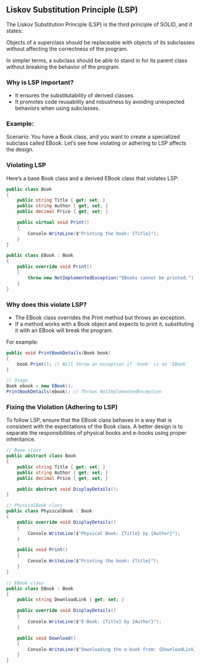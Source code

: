 ## Liskov Substitution Principle (LSP)
The Liskov Substitution Principle (LSP) is the third principle of SOLID, and it states:

Objects of a superclass should be replaceable with objects of its subclasses without affecting the correctness of the program.

In simpler terms, a subclass should be able to stand in for its parent class without breaking the behavior of the program.

### Why is LSP important?
- It ensures the substitutability of derived classes.
- It promotes code reusability and robustness by avoiding unexpected behaviors when using subclasses.

### Example: 
Scenario:
You have a Book class, and you want to create a specialized subclass called EBook. Let’s see how violating or adhering to LSP affects the design.

### Violating LSP
Here’s a base Book class and a derived EBook class that violates LSP:

```csharp
public class Book
{
    public string Title { get; set; }
    public string Author { get; set; }
    public decimal Price { get; set; }

    public virtual void Print()
    {
        Console.WriteLine($"Printing the book: {Title}");
    }
}

public class EBook : Book
{
    public override void Print()
    {
        throw new NotImplementedException("EBooks cannot be printed.");
    }
}
```
### Why does this violate LSP?
- The EBook class overrides the Print method but throws an exception.
- If a method works with a Book object and expects to print it, substituting it with an EBook will break the program.

For example:
```csharp
public void PrintBookDetails(Book book)
{
    book.Print(); // Will throw an exception if 'book' is an 'EBook'
}

// Usage
Book ebook = new EBook();
PrintBookDetails(ebook); // Throws NotImplementedException
```

### Fixing the Violation (Adhering to LSP)
To follow LSP, ensure that the EBook class behaves in a way that is consistent with the expectations of the Book class. A better design is to separate the responsibilities of physical books and e-books using proper inheritance.

```csharp
// Base class
public abstract class Book
{
    public string Title { get; set; }
    public string Author { get; set; }
    public decimal Price { get; set; }

    public abstract void DisplayDetails();
}

// PhysicalBook class
public class PhysicalBook : Book
{
    public override void DisplayDetails()
    {
        Console.WriteLine($"Physical Book: {Title} by {Author}");
    }

    public void Print()
    {
        Console.WriteLine($"Printing the book: {Title}");
    }
}

// EBook class
public class EBook : Book
{
    public string DownloadLink { get; set; }

    public override void DisplayDetails()
    {
        Console.WriteLine($"E-Book: {Title} by {Author}");
    }

    public void Download()
    {
        Console.WriteLine($"Downloading the e-book from: {DownloadLink}");
    }
}
```
